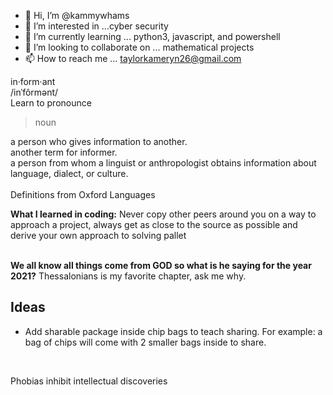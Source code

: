 
- 👋 Hi, I’m @kammywhams
- 👀 I’m interested in ...cyber security
- 🌱 I’m currently learning ... python3, javascript, and powershell
- 💞️ I’m looking to collaborate on ... mathematical projects
- 📫 How to reach me ... taylorkameryn26@gmail.com

<!---
kammywhams/kammywhams is a ✨ special ✨ repository because its `README.md` (this file) appears on your GitHub profile.
You can click the Preview link to take a look at your changes.
--->

in·form·ant<br>
/inˈfôrmənt/<br>
Learn to pronounce<br>
<blockquote>noun</blockquote>
a person who gives information to another.<br>
another term for informer.<br>
a person from whom a linguist or anthropologist obtains information about language, dialect, or culture.<br>
<br>
Definitions from Oxford Languages<br>


<strong>What I learned in coding:</strong> Never copy other peers around you on a way to approach a project, always get as close to the source as possible and derive your own approach to solving pallet<br><br>

<strong>We all know all things come from GOD so what is he saying for the year 2021?</strong> Thessalonians is my favorite chapter, ask me why.

<h2>Ideas</h2>

<ul>
  <li>Add sharable package inside chip bags to teach sharing. For example: a bag of chips will come with 2 smaller bags inside to share.</li>
</ul>

<br>

Phobias inhibit intellectual discoveries
